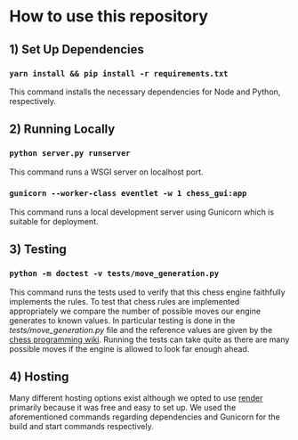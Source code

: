 # How to use this repository


## 1) Set Up Dependencies

### `yarn install && pip install -r requirements.txt`

This command installs the necessary dependencies for Node and Python, respectively.

## 2) Running Locally

### `python server.py runserver`

This command runs a WSGI server on localhost port.

### `gunicorn --worker-class eventlet -w 1 chess_gui:app`

This command runs a local development server using Gunicorn which is suitable for deployment.

## 3) Testing

### `python -m doctest -v tests/move_generation.py`

This command runs the tests used to verify that this chess engine faithfully implements the rules. To test that chess rules are implemented appropriately we compare the number of possible moves our engine generates to known values. In particular testing is done in the *tests/move_generation.py* file and the reference values are given by the [chess programming wiki](https://www.chessprogramming.org/Perft_Results). Running the tests can take quite as there are many possible moves if the engine is allowed to look far enough ahead.


## 4) Hosting

Many different hosting options exist although we opted to use [render](https://render.com) primarily because it was free and easy to set up.
We used the aforementioned commands regarding dependencies and Gunicorn for the build and start commands respectively.